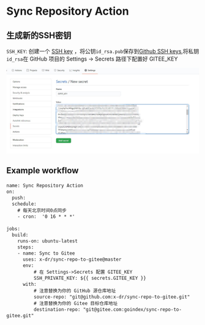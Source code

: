# Sync Repository Action



## 生成新的SSH密钥

`SSH_KEY`: 创建一个 [SSH key](https://help.github.com/en/github/authenticating-to-github/generating-a-new-ssh-key-and-adding-it-to-the-ssh-agent#generating-a-new-ssh-key) ，将公钥`id_rsa.pub`保存到[Github SSH keys](https://github.com/settings/keys),将私钥`id_rsa`在 GitHub 项目的 Settings -> Secrets 路径下配置好 GITEE_KEY

<img src="img\1.jpg" style="zoom:50%;" />


## Example workflow

```
name: Sync Repository Action
on:
  push:
  schedule:
    # 每天北京时间0点同步
    - cron:  '0 16 * * *'

jobs:
  build:
    runs-on: ubuntu-latest
    steps:
    - name: Sync to Gitee
      uses: x-dr/sync-repo-to-gitee@master
      env:
          # 在 Settings->Secrets 配置 GITEE_KEY
          SSH_PRIVATE_KEY: ${{ secrets.GITEE_KEY }}
      with:
          # 注意替换为你的 GitHub 源仓库地址
          source-repo: "git@github.com:x-dr/sync-repo-to-gitee.git"
          # 注意替换为你的 Gitee 目标仓库地址
          destination-repo: "git@gitee.com:goindex/sync-repo-to-gitee.git"
```


